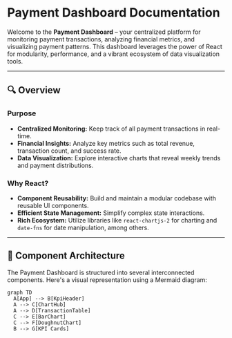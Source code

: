 # Payment Dashboard Documentation

Welcome to the **Payment Dashboard** – your centralized platform for monitoring payment transactions, analyzing financial metrics, and visualizing payment patterns. This dashboard leverages the power of React for modularity, performance, and a vibrant ecosystem of data visualization tools.

---

## 🔍 Overview

### **Purpose**
- **Centralized Monitoring:** Keep track of all payment transactions in real-time.
- **Financial Insights:** Analyze key metrics such as total revenue, transaction count, and success rate.
- **Data Visualization:** Explore interactive charts that reveal weekly trends and payment distributions.

### **Why React?**
- **Component Reusability:** Build and maintain a modular codebase with reusable UI components.
- **Efficient State Management:** Simplify complex state interactions.
- **Rich Ecosystem:** Utilize libraries like `react-chartjs-2` for charting and `date-fns` for date manipulation, among others.

---

## 🧩 Component Architecture

The Payment Dashboard is structured into several interconnected components. Here's a visual representation using a Mermaid diagram:

```mermaid
graph TD
  A[App] --> B[KpiHeader]
  A --> C[ChartHub]
  A --> D[TransactionTable]
  C --> E[BarChart]
  C --> F[DoughnutChart]
  B --> G[KPI Cards]

